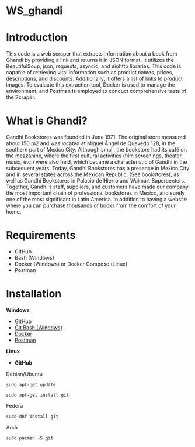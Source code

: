# **WS_ghandi**

# Introduction
This code is a web scraper that extracts information about a book from Ghandi by providing a link and returns it in JSON format. It utilizes the BeautifulSoup, json, requests, asyncio, and aiohttp libraries. This code is capable of retrieving vital information such as product names, prices, descriptions, and discounts. Additionally, it offers a list of links to product images. To evaluate this extraction tool, Docker is used to manage the environment, and Postman is employed to conduct comprehensive tests of the Scraper.

# What is Ghandi?
Gandhi Bookstores was founded in June 1971. The original store measured about 150 m2 and was located at Miguel Ángel de Quevedo 128, in the southern part of Mexico City. Although small, the bookstore had its café on the mezzanine, where the first cultural activities (film screenings, theater, music, etc.) were also held, which became a characteristic of Gandhi in the subsequent years.
Today, Gandhi Bookstores has a presence in Mexico City and in several states across the Mexican Republic, (See bookstores), as well as Gandhi Bookstores in Palacio de Hierro and Walmart Supercenters. Together, Gandhi's staff, suppliers, and customers have made our company the most important chain of professional bookstores in Mexico, and surely one of the most significant in Latin America. In addition to having a website where you can purchase thousands of books from the comfort of your home.

# Requirements
- GitHub
- Bash (Windows)
- Docker (Windows) or Docker Compose (Linux)
- Postman

# Installation
**Windows** 
- [GitHub](https://github.com/)
- [Git Bash (Windows)](https://www.ionos.es/digitalguide/paginas-web/desarrollo-web/git-bash/#:~:text=Git%20Bash%3A%20instalaci%C3%B3n%20paso%20a%20paso%201%20Primero%2C,La%20configuraci%C3%B3n%20por%20defecto%20suele%20ser%20adecuada.%20)
- [Docker](https://www.docker.com/get-started/)
- [Postman](https://drive.google.com/file/d/1LrQHQGQEd-zbskE5vLpU46Yx-8I0mGk5/view?usp=sharing)
  

**Linux**

- **GitHub**

Debian/Ubuntu
  
```sudo apt-get update```

```sudo apt-get install git```

Fedora

  ```sudo dnf install git```

Arch

  ```sudo pacman -S git```

